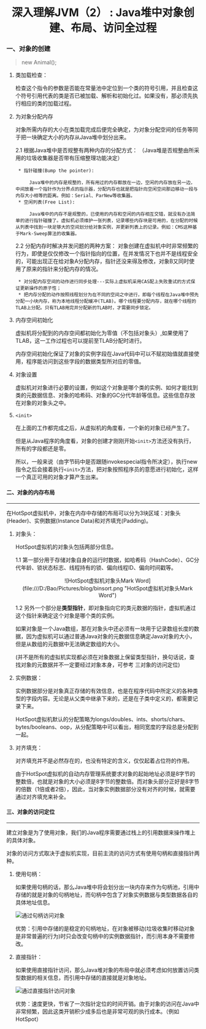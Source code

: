 # <center>深入理解JVM（2） : Java堆中对象创建、布局、访问全过程</center>

### 一、对象的创建

> new Animal();

1. 类加载检查：

    检查这个指令的参数是否能在常量池中定位到一个类的符号引用，并且检查这个符号引用代表的类是否已被加载、解析和初始化过。如果没有，那必须先执行相应的类的加载过程。

2. 为对象分配内存

    对象所需内存的大小在类加载完成后便完全确定，为对象分配空间的任务等同于把一块确定大小的内存从Java堆中划分出来。

    2.1 根据Java堆中是否规整有两种内存的分配方式：
        （Java堆是否规整由所采用的垃圾收集器是否带有压缩整理功能决定）

        * 指针碰撞(Bump the pointer):
        
            Java堆中的内存是规整的，所有用过的内存都放在一边，空闲的内存放在另一边，中间放着一个指针作为分界点的指示器，分配内存也就是把指针向空闲空间那边移动一段与内存大小相等的距离。例如：Serial、ParNew等收集器。
        * 空闲列表(Free List):
        
            Java堆中的内存不是规整的，已使用的内存和空闲的内存相互交错，就没有办法简单的进行指针碰撞了。虚拟机必须维护一张列表，记录哪些内存块是可用的，在分配的时候从列表中找到一块足够大的空间划分给对象实例，并更新列表上的记录。例如：CMS这种基于Mark-Sweep算法的收集器。

    2.2 分配内存时解决并发问题的两种方案：
       对象创建在虚拟机中时非常频繁的行为，即使是仅仅修改一个指针指向的位置，在并发情况下也并不是线程安全的，可能出现正在给对象A分配内存，指针还没来得及修改，对象B又同时使用了原来的指针来分配内存的情况。

        * 对分配内存空间的动作进行同步处理---实际上虚拟机采用CAS配上失败重试的方式保证更新操作的原子性；
        * 把内存分配的动作按照线程划分为在不同的空间之中进行，即每个线程在Java堆中预先分配一小块内存，称为本地线程分配缓冲(TLAB)。哪个线程要分配内存，就在哪个线程的TLAB上分配。只有TLAB用完并分配新的TLAB时，才需要同步锁定。

3. 内存空间初始化

    虚拟机将分配到的内存空间都初始化为零值（不包括对象头）,如果使用了TLAB，这一工作过程也可以提前至TLAB分配时进行。
    
    内存空间初始化保证了对象的实例字段在Java代码中可以不赋初始值就直接使用，程序能访问到这些字段的数据类型所对应的零值。

4. 对象设置

    虚拟机对对象进行必要的设置，例如这个对象是哪个类的实例、如何才能找到类的元数据信息、对象的哈希码、对象的GC分代年龄等信息。这些信息存放在对象的对象头之中。

5. `<init>`

    在上面的工作都完成之后，从虚拟机的角度看，一个新的对象已经产生了。
    
    但是从Java程序的角度看，对象的创建才刚刚开始`<init>`方法还没有执行，所有的字段都还是零。
    
    所以，一般来说（由字节码中是否跟随invokespecial指令所决定），执行new指令之后会接着执行`<init>`方法，把对象按照程序员的意愿进行初始化，这样一个真正可用的对象才算产生出来。

#### 二、对象的内存布局
***
在HotSpot虚拟机中，对象在内存中存储的布局可以分为3块区域：对象头(Header)、实例数据(Instance Data)和对齐填充(Padding)。

1. 对象头：

    HotSpot虚拟机的对象头包括两部分信息。
    
    1.1 第一部分用于存储对象自身的运行时数据，如哈希码（HashCode）、GC分代年龄、锁状态标志、线程持有的锁、偏向线程ID、偏向时间戳等。
    
    <center>![HotSpot虚拟机对象头Mark Word](file:///D:/Bao/Pictures/blog/binsort.png "HotSpot虚拟机对象头Mark Word")</center>

    1.2 另外一个部分是**类型指针**，即对象指向它的类元数据的指针，虚拟机通过这个指针来确定这个对象是哪个类的实例。
    
    如果对象是一个Java数组，那在对象头中还必须有一块用于记录数组长度的数据，因为虚拟机可以通过普通Java对象的元数据信息确定Java对象的大小，但是从数组的元数据中无法确定数组的大小。
    
    (并不是所有的虚拟机实现都必须在对象数据上保留类型指针，换句话说，查找对象的元数据并不一定要经过对象本身，可参考 三对象的访问定位)

2. 实例数据：

    实例数据部分是对象真正存储的有效信息，也是在程序代码中所定义的各种类型的字段内容。无论是从父类中继承下来的，还是在子类中定义的，都需要记录下来。

    HotSpot虚拟机默认的分配策略为longs/doubles、ints、shorts/chars、bytes/booleans、oop，从分配策略中可以看出，相同宽度的字段总是分配到一起。

3. 对齐填充：

    对齐填充并不是必然存在的，也没有特定的含义，仅仅起着占位符的作用。
    
    由于HotSpot虚拟机的自动内存管理系统要求对象的起始地址必须是8字节的整数倍，也就是对象的大小必须是8字节的整数倍。而对象头部分正好是8字节的倍数（1倍或者2倍），因此，当对象实例数据部分没有对齐的时候，就需要通过对齐填充来补全。

#### 三、对象的访问定位
***
建立对象是为了使用对象，我们的Java程序需要通过栈上的引用数据来操作堆上的具体对象。

对象的访问方式取决于虚拟机实现，目前主流的访问方式有使用句柄和直接指针两种。

1. 使用句柄：

    如果使用句柄的话，那么Java堆中将会划分出一块内存来作为句柄池，引用中存储的就是对象的句柄地址，而句柄中包含了对象实例数据与类型数据各自的具体地址信息。

    ![通过句柄访问对象](file:///D:/Bao/Pictures/blog/jubingfangwenduixiang.jpg "通过句柄访问对象")

    优势：引用中存储的是稳定的句柄地址，在对象被移动(垃圾收集时移动对象是非常普遍的行为)时只会改变句柄中的实例数据指针，而引用本身不需要修改。

2. 直接指针：

    如果使用直接指针访问，那么Java堆对象的布局中就必须考虑如何放置访问类型数据的相关信息，而引用中存储的直接就是对象地址。

    ![通过直接指针访问对象](file:///D:/Bao/Pictures/blog/jubingfangwenduixiang.jpg "通过直接指针访问对象")

    优势：速度更快，节省了一次指针定位的时间开销。由于对象的访问在Java中非常频繁，因此这类开销积少成多后也是非常可观的执行成本。（例如HotSpot）
